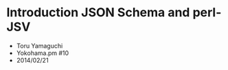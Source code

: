 # Introduction JSON Schema and perl-JSV

* Toru Yamaguchi <zigorou at cpan dot org>
* Yokohama.pm #10
* 2014/02/21


